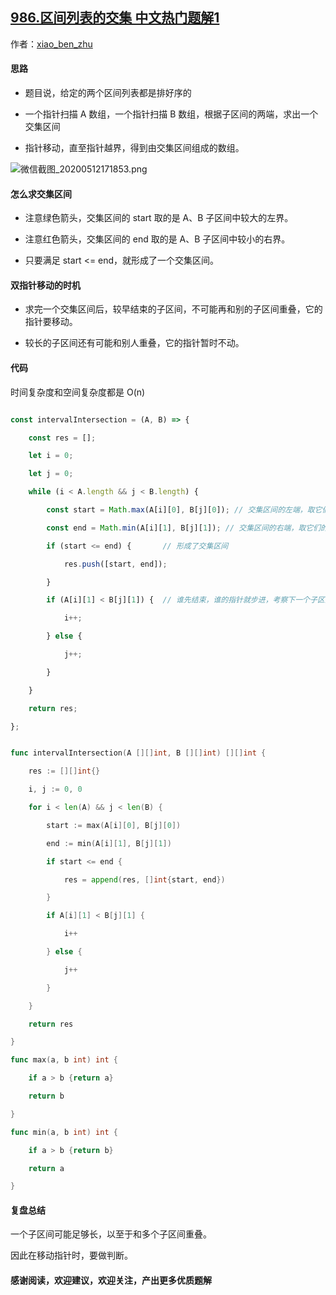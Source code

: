 ## [986.区间列表的交集 中文热门题解1](https://leetcode.cn/problems/interval-list-intersections/solutions/100000/jiu-pa-ni-bu-dong-shuang-zhi-zhen-by-hyj8)

作者：[xiao_ben_zhu](https://leetcode.cn/u/xiao_ben_zhu)
#### 思路
- 题目说，给定的两个区间列表都是排好序的
- 一个指针扫描 A 数组，一个指针扫描 B 数组，根据子区间的两端，求出一个交集区间
- 指针移动，直至指针越界，得到由交集区间组成的数组。

![微信截图_20200512171853.png](https://pic.leetcode-cn.com/b84e13a517a2c73bce87abb6f05e4aede593377afd4c8ed7eef1d9b3b7f516c1-%E5%BE%AE%E4%BF%A1%E6%88%AA%E5%9B%BE_20200512171853.png)
#### 怎么求交集区间
- 注意绿色箭头，交集区间的 start 取的是 A、B 子区间中较大的左界。
- 注意红色箭头，交集区间的 end 取的是 A、B 子区间中较小的右界。
- 只要满足 start <= end，就形成了一个交集区间。
#### 双指针移动的时机
- 求完一个交集区间后，较早结束的子区间，不可能再和别的子区间重叠，它的指针要移动。
- 较长的子区间还有可能和别人重叠，它的指针暂时不动。
#### 代码
时间复杂度和空间复杂度都是 O(n)
```js []
const intervalIntersection = (A, B) => {
	const res = [];
	let i = 0;
	let j = 0;
	while (i < A.length && j < B.length) {
		const start = Math.max(A[i][0], B[j][0]); // 交集区间的左端，取它们的较大者
		const end = Math.min(A[i][1], B[j][1]); // 交集区间的右端，取它们的较小者
		if (start <= end) {       // 形成了交集区间
			res.push([start, end]);
		}
		if (A[i][1] < B[j][1]) {  // 谁先结束，谁的指针就步进，考察下一个子区间
			i++;
		} else {
			j++;
		}
	}
	return res;
};
```
```go []
func intervalIntersection(A [][]int, B [][]int) [][]int {
	res := [][]int{}
	i, j := 0, 0
	for i < len(A) && j < len(B) {
		start := max(A[i][0], B[j][0])
		end := min(A[i][1], B[j][1])
		if start <= end {
			res = append(res, []int{start, end})
		}
		if A[i][1] < B[j][1] {
			i++
		} else {
			j++
		}
	}
	return res
}
func max(a, b int) int {
	if a > b {return a}
	return b
}
func min(a, b int) int {
	if a > b {return b}
	return a
}
```

#### 复盘总结
一个子区间可能足够长，以至于和多个子区间重叠。
因此在移动指针时，要做判断。
#### 感谢阅读，欢迎建议，欢迎关注，产出更多优质题解
